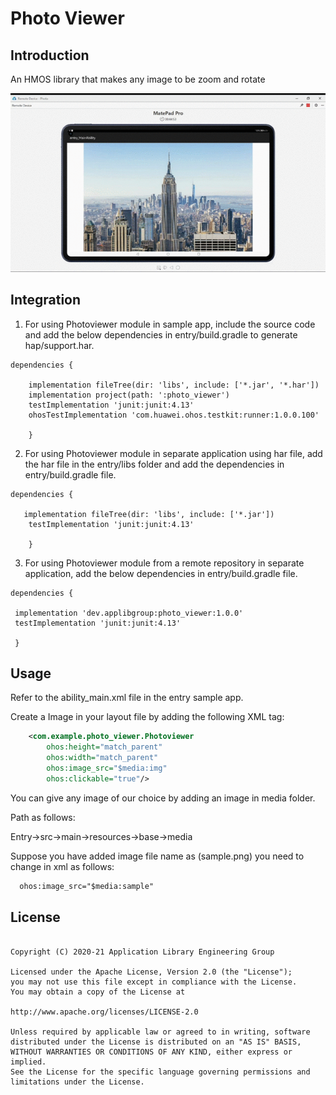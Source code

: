 
# Photo Viewer

## Introduction

An HMOS library that makes any image to be zoom and rotate

<img src="photoviewer (online-video-cutter.com).gif" width="800">



## Integration

1. For using Photoviewer module in sample app, include the source code and add the below dependencies in entry/build.gradle to generate hap/support.har.
```
dependencies {

    implementation fileTree(dir: 'libs', include: ['*.jar', '*.har'])
    implementation project(path: ':photo_viewer')
    testImplementation 'junit:junit:4.13'
    ohosTestImplementation 'com.huawei.ohos.testkit:runner:1.0.0.100'
    
    }
```
2. For using Photoviewer module in separate application using har file, add the har file in the entry/libs folder and add the dependencies in entry/build.gradle file.
```
dependencies {

   implementation fileTree(dir: 'libs', include: ['*.jar'])
    testImplementation 'junit:junit:4.13'
    
    }
```
3. For using Photoviewer module from a remote repository in separate application, add the below dependencies in entry/build.gradle file.
```
dependencies {

 implementation 'dev.applibgroup:photo_viewer:1.0.0'
 testImplementation 'junit:junit:4.13'
 
 }
```

## Usage

Refer to the ability_main.xml file in the entry sample app.

Create a Image in your layout file by adding the following XML tag:

``` xml
    <com.example.photo_viewer.Photoviewer
        ohos:height="match_parent"
        ohos:width="match_parent"
        ohos:image_src="$media:img"
        ohos:clickable="true"/>
```
You can give any image of our choice by adding an image in media folder.

Path as follows:

Entry->src->main->resources->base->media

Suppose you have added image file name as (sample.png) you need to change in xml as follows:
``` xml
  ohos:image_src="$media:sample"
```

## License
```

Copyright (C) 2020-21 Application Library Engineering Group

Licensed under the Apache License, Version 2.0 (the "License");
you may not use this file except in compliance with the License.
You may obtain a copy of the License at

http://www.apache.org/licenses/LICENSE-2.0

Unless required by applicable law or agreed to in writing, software
distributed under the License is distributed on an "AS IS" BASIS,
WITHOUT WARRANTIES OR CONDITIONS OF ANY KIND, either express or implied.
See the License for the specific language governing permissions and
limitations under the License.


```
